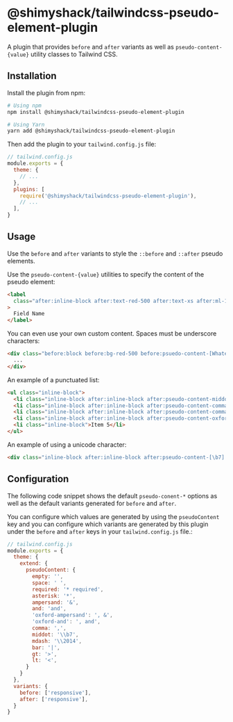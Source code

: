 # @shimyshack/tailwindcss-pseudo-element-plugin

A plugin that provides `before` and `after` variants as well as `pseudo-content-{value}` utility classes to Tailwind CSS.


## Installation

Install the plugin from npm:

```sh
# Using npm
npm install @shimyshack/tailwindcss-pseudo-element-plugin

# Using Yarn
yarn add @shimyshack/tailwindcss-pseudo-element-plugin
```

Then add the plugin to your `tailwind.config.js` file:

```js
// tailwind.config.js
module.exports = {
  theme: {
    // ...
  },
  plugins: [
    require('@shimyshack/tailwindcss-pseudo-element-plugin'),
    // ...
  ],
}
```

## Usage

Use the `before` and `after` variants to style the `::before` and `::after` pseudo elements.

Use the `pseudo-content-{value}` utilities to specify the content of the pseudo element:

```html
<label
  class="after:inline-block after:text-red-500 after:text-xs after:ml-1 after:font-bold after:pseudo-content-asterisk xl:after:pseudo-content-required"
>
  Field Name
</label>
```

You can even use your own custom content. Spaces must be underscore characters:

```html
<div class="before:block before:bg-red-500 before:psuedo-content-[Whatever_you_want_to_say]">
  ...
</div>
```

An example of a punctuated list:

```html
<ul class="inline-block">
  <li class="inline-block after:inline-block after:pseudo-content-middot after:mx-1">Item 1</li>
  <li class="inline-block after:inline-block after:pseudo-content-comma after:mr-1">Item 2</li>
  <li class="inline-block after:inline-block after:pseudo-content-comma after:mr-1">Item 3</li>
  <li class="inline-block after:inline-block after:pseudo-content-oxford-ampersand after:mr-1">Item 4</li>
  <li class="inline-block">Item 5</li>
</ul>
```

An example of using a unicode character:

```html
<div class="inline-block after:inline-block after:pseudo-content-[\b7] after:mx-1">...</div>
```

## Configuration

The following code snippet shows the default `pseudo-conent-*` options as well as the default variants generated for `before` and `after`.

You can configure which values are generated by using the `pseudoContent` key and you can configure which variants are generated by this plugin under the `before` and `after` keys in your `tailwind.config.js` file.:

```js
// tailwind.config.js
module.exports = {
  theme: {
    extend: {
      pseudoContent: {
        empty: '',
        space: ' ',
        required: '* required',
        asterisk: '*',
        ampersand: '&',
        and: 'and',
        'oxford-ampersand': ', &',
        'oxford-and': ', and',
        comma: ',',
        middot: '\\b7',
        mdash: '\\2014',
        bar: '|',
        gt: '>',
        lt: '<',
      }
    }
  },
  variants: {
    before: ['responsive'],
    after: ['responsive'],
  }
}
```